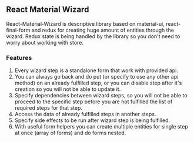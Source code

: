 ## React Material Wizard

React-Material-Wizard is descriptive library based on material-ui, react-final-form and redux for creating huge amount of entities through the wizard. Redux state is being handled by the library so you don't need to worry about working with store.

### Features
1. Every wizard step is a standalone form that work with provided api.
2. You can always go back and do put (or specify to use any other api method) on an already fulfilled step, or you can disable step after it's creation so you will not be able to update it.
3. Specify dependencies between wizard steps, so you will not be able to proceed to the specific step before you are not fulfilled the list of required steps for that step.
4. Access the data of already fulfilled steps in another steps.
5. Specify side effects to be run after wizard step is being fulfilled.
6. With useful form helpers you can create multiple entities for single step at once (array of forms) and do forms nested.
